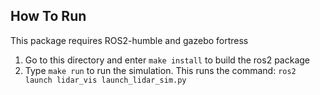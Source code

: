 ## How To Run
This package requires ROS2-humble and gazebo fortress 

1. Go to this directory and enter `make install` to build the ros2 package
2. Type `make run` to run the simulation. This runs the command: `ros2 launch lidar_vis launch_lidar_sim.py`